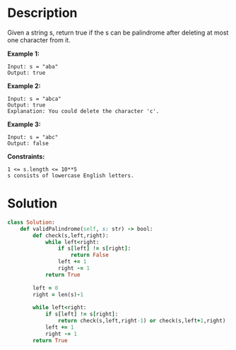 # Description
Given a string s, return true if the s can be palindrome after deleting at most one character from it.

**Example 1:**
```
Input: s = "aba"
Output: true
```
**Example 2:**
```
Input: s = "abca"
Output: true
Explanation: You could delete the character 'c'.
```
**Example 3:**
```
Input: s = "abc"
Output: false
```
**Constraints:**
```
1 <= s.length <= 10**5
s consists of lowercase English letters.
```
# Solution
```ruby
class Solution:
    def validPalindrome(self, s: str) -> bool:
        def check(s,left,right):
            while left<right:
                if s[left] != s[right]:
                    return False
                left += 1
                right -= 1
            return True
                
        left = 0
        right = len(s)-1
        
        while left<right:
            if s[left] != s[right]:
                return check(s,left,right-1) or check(s,left+1,right)
            left += 1
            right -= 1
        return True
```
